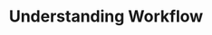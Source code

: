 ---
title: Understanding Workflow
description: >
   A Open, Unified, Lightweight, Simpler Containers as a Service (CaaS).
weight: 2
---
